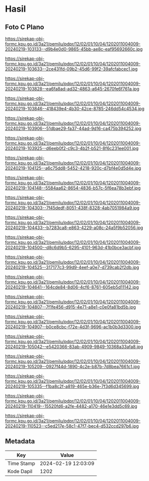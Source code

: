 # Hasil

## Foto C Plano

https://sirekap-obj-formc.kpu.go.id/3a21/pemilu/pdpr/12/02/01/10/04/1202011004009-20240219-103133--d9b4e0d0-9865-45bb-ae8c-eaf95692660c.jpg

https://sirekap-obj-formc.kpu.go.id/3a21/pemilu/pdpr/12/02/01/10/04/1202011004009-20240219-103633--2ce431fd-09b2-45d6-99f2-39afcfabcec1.jpg

https://sirekap-obj-formc.kpu.go.id/3a21/pemilu/pdpr/12/02/01/10/04/1202011004009-20240219-103828--ea6fa8ad-ad32-4863-a645-2670fe6f761a.jpg

https://sirekap-obj-formc.kpu.go.id/3a21/pemilu/pdpr/12/02/01/10/04/1202011004009-20240219-103846--418439e4-4b30-42ce-8785-246dd54c4534.jpg

https://sirekap-obj-formc.kpu.go.id/3a21/pemilu/pdpr/12/02/01/10/04/1202011004009-20240219-103906--51dbae29-fa37-44ad-9d16-ca475b394252.jpg

https://sirekap-obj-formc.kpu.go.id/3a21/pemilu/pdpr/12/02/01/10/04/1202011004009-20240219-103925--d6eeb0f2-c9c3-4b2f-b521-8f6c231ee001.jpg

https://sirekap-obj-formc.kpu.go.id/3a21/pemilu/pdpr/12/02/01/10/04/1202011004009-20240219-104125--a6c75dd8-5452-4218-920c-d7bf4e0d5d4e.jpg

https://sirekap-obj-formc.kpu.go.id/3a21/pemilu/pdpr/12/02/01/10/04/1202011004009-20240219-104148--5584aa62-8654-4836-b57c-5f6ea78b3ebf.jpg

https://sirekap-obj-formc.kpu.go.id/3a21/pemilu/pdpr/12/02/01/10/04/1202011004009-20240219-104303--7f45dedf-8051-438f-8328-4ab7051984a9.jpg

https://sirekap-obj-formc.kpu.go.id/3a21/pemilu/pdpr/12/02/01/10/04/1202011004009-20240219-104433--b7283ca8-e863-4229-a08c-24a5f9b52056.jpg

https://sirekap-obj-formc.kpu.go.id/3a21/pemilu/pdpr/12/02/01/10/04/1202011004009-20240219-104500--d8c6d9b5-6295-4101-963d-41b0bce3acbf.jpg

https://sirekap-obj-formc.kpu.go.id/3a21/pemilu/pdpr/12/02/01/10/04/1202011004009-20240219-104525--317177c3-99d9-4eef-a0e7-d739cab2f2db.jpg

https://sirekap-obj-formc.kpu.go.id/3a21/pemilu/pdpr/12/02/01/10/04/1202011004009-20240219-104641--164cde84-8d06-4cf6-8761-605eb5d11142.jpg

https://sirekap-obj-formc.kpu.go.id/3a21/pemilu/pdpr/12/02/01/10/04/1202011004009-20240219-104807--7f1fe456-d915-4e71-a8e1-c0e0fa81bd5b.jpg

https://sirekap-obj-formc.kpu.go.id/3a21/pemilu/pdpr/12/02/01/10/04/1202011004009-20240219-104907--b0ce8cbc-f72e-4d3f-9696-ac1b0b3d3300.jpg

https://sirekap-obj-formc.kpu.go.id/3a21/pemilu/pdpr/12/02/01/10/04/1202011004009-20240219-105042--e5420366-83ab-4909-9849-10368a33afa8.jpg

https://sirekap-obj-formc.kpu.go.id/3a21/pemilu/pdpr/12/02/01/10/04/1202011004009-20240219-105209--0927f44d-1890-4c2e-b87b-7d8bea7661c1.jpg

https://sirekap-obj-formc.kpu.go.id/3a21/pemilu/pdpr/12/02/01/10/04/1202011004009-20240219-105335--f1ba8c2f-a819-465e-b36e-7f3d6d345699.jpg

https://sirekap-obj-formc.kpu.go.id/3a21/pemilu/pdpr/12/02/01/10/04/1202011004009-20240219-110419--15520fd6-a2fe-4482-a170-46e1e3dd5c69.jpg

https://sirekap-obj-formc.kpu.go.id/3a21/pemilu/pdpr/12/02/01/10/04/1202011004009-20240219-110523--c5ed217e-58c1-47f7-bec4-d532ccd297b6.jpg


## Metadata

| Key        | Value               |
| ---------- | ------------------- |
| Time Stamp | 2024-02-19 12:03:09 |
| Kode Dapil | 1202                |



